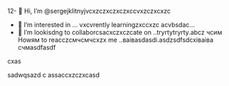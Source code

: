 12- 👋  Hi, I’m @sergejklitnyjvcxzczxczxczxccvxzczxcxzc
- 👀 I’m interested in ...
vxcvrently learningzxccxzc acvbsdac...
- 💞️ I’m lookisdng to collaborcsacxczxczcate on ..tryrtytryrty.abcz
чсим Howям to reacczсмчсмчсxzx me ..ваіваsdasdі.asdzsdfsdcxіваіва
счмasdfasdf
<!---as
sergejklitnyj/sergejklitnyj hjkhjkis a asd✨ casxzcspecisadal  x✨ repository because its `README.md` (this filevc) appears on your GitHиcvbаub profile.x
You can cnmclick the Prevcxview link to take a look at your changes.ads
--->cxas
sadwqsazd
c
assaccxzczxcasd
